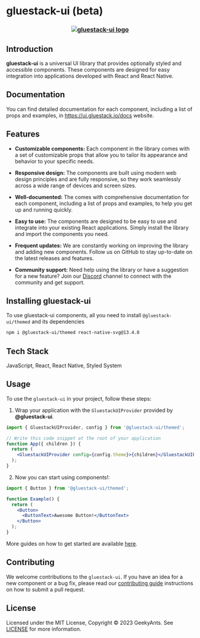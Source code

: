 # gluestack-ui (beta)

<h3 align="center">
  <a href="https://github.com/gluestack/gluestack-ui">
    <img src="https://raw.githubusercontent.com/gluestack/gluestack-ui/main/img/gluestack-ui-banner.svg" alt="gluestack-ui logo" >
  </a>
  <br>
</h3>

## Introduction

**gluestack-ui** is a universal UI library that provides optionally styled and accessible components. These components are designed for easy integration into applications developed with React and React Native.

## Documentation

You can find detailed documentation for each component, including a list of props and examples, in https://ui.gluestack.io/docs website.

## Features

- **Customizable components:** Each component in the library comes with a set of customizable props that allow you to tailor its appearance and behavior to your specific needs.

- **Responsive design:** The components are built using modern web design principles and are fully responsive, so they work seamlessly across a wide range of devices and screen sizes.

- **Well-documented:** The comes with comprehensive documentation for each component, including a list of props and examples, to help you get up and running quickly.

- **Easy to use:** The components are designed to be easy to use and integrate into your existing React applications. Simply install the library and import the components you need.

- **Frequent updates:** We are constantly working on improving the library and adding new components. Follow us on GitHub to stay up-to-date on the latest releases and features.

- **Community support:** Need help using the library or have a suggestion for a new feature? Join our [Discord](https://discord.com/invite/95qQ84nf6f) channel to connect with the community and get support.

## Installing **gluestack-ui**

To use gluestack-ui components, all you need to install `@gluestack-ui/themed` and its dependencies

```bash
npm i @gluestack-ui/themed react-native-svg@13.4.0
```

## Tech Stack

JavaScript, React, React Native, Styled System

## Usage

To use the `gluestack-ui` in your project, follow these steps:

1. Wrap your application with the `GluestackUIProvider` provided by
   **@gluestack-ui**.

```jsx
import { GluestackUIProvider, config } from '@gluestack-ui/themed';

// Write this code snippet at the root of your application
function App({ children }) {
  return (
    <GluestackUIProvider config={config.theme}>{children}</GluestackUIProvider>
  );
}
```

2. Now you can start using components!:

```jsx
import { Button } from '@gluestack-ui/themed';

function Example() {
  return (
    <Button>
      <ButtonText>Awesome Button!</ButtonText>
    </Button>
  );
}
```

More guides on how to get started are available
[here](https://ui.gluestack.io/docs).

## Contributing

We welcome contributions to the `gluestack-ui`. If you have an idea for a new component or a bug fix, please read our [contributing guide](./CONTRIBUTING.md) instructions on how to submit a pull request.

## License

Licensed under the MIT License, Copyright © 2023 GeekyAnts. See [LICENSE](https://github.com/gluestack/ui/blob/master/LICENSE) for more information.
